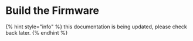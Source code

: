 # Build the Firmware

{% hint style="info" %}
this documentation is being updated, please check back later.
{% endhint %}

